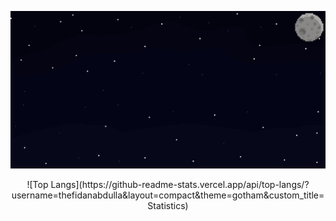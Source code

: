 ![MasterHead](./pixil-gif-drawing.gif)

<p align="center">
  ![Top Langs](https://github-readme-stats.vercel.app/api/top-langs/?username=thefidanabdulla&layout=compact&theme=gotham&custom_title=Statistics)
</p>




